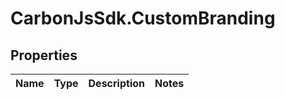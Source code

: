 # CarbonJsSdk.CustomBranding

## Properties

Name | Type | Description | Notes
------------ | ------------- | ------------- | -------------


